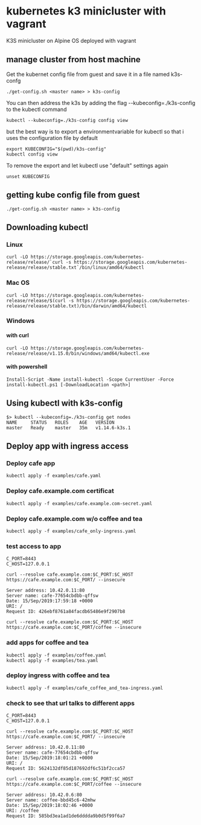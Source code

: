 # kubernetes k3 minicluster with vagrant

K3S minicluster on Alpine OS deployed with vagrant

## manage cluster from host machine

Get the kubernet config file from guest and save it in a file named k3s-confg

    ./get-config.sh <master name> > k3s-config

You can then address the k3s by adding the flag --kubeconfig=./k3s-config to the kubectl command

    kubectl --kubeconfig=./k3s-config config view

but the best way is to export a environmentvariable for kubectl so that i uses the configuration file by default

    export KUBECONFIG="$(pwd)/k3s-config"
    kubectl config view

To remove the export and let kubectl use "default" settings again

    unset KUBECONFIG

## getting kube config file from guest

    ./get-config.sh <master name> > k3s-config

## Downloading kubectl

### Linux

    curl -LO https://storage.googleapis.com/kubernetes-release/release/`curl -s https://storage.googleapis.com/kubernetes-release/release/stable.txt`/bin/linux/amd64/kubectl

### Mac OS

    curl -LO https://storage.googleapis.com/kubernetes-release/release/$(curl -s https://storage.googleapis.com/kubernetes-release/release/stable.txt)/bin/darwin/amd64/kubectl

### Windows

#### with curl

    curl -LO https://storage.googleapis.com/kubernetes-release/release/v1.15.0/bin/windows/amd64/kubectl.exe

#### with powershell

    Install-Script -Name install-kubectl -Scope CurrentUser -Force
    install-kubectl.ps1 [-DownloadLocation <path>]

## Using kubectl with k3s-config

    $> kubectl --kubeconfig=./k3s-config get nodes
    NAME     STATUS   ROLES    AGE   VERSION
    master   Ready    master   35m   v1.14.6-k3s.1

## Deploy app with ingress access

### Deploy cafe app

    kubectl apply -f examples/cafe.yaml 

### Deploy cafe.example.com certificat

    kubectl apply -f examples/cafe.example.com-secret.yaml

### Deploy cafe.example.com w/o coffee and tea

    kubectl apply -f examples/cafe_only-ingress.yaml

### test access to app

    C_PORT=8443
    C_HOST=127.0.0.1

    curl --resolve cafe.example.com:$C_PORT:$C_HOST https://cafe.example.com:$C_PORT/ --insecure

    Server address: 10.42.0.11:80
    Server name: cafe-77654cbdbb-qffsw
    Date: 15/Sep/2019:17:59:18 +0000
    URI: /
    Request ID: 426ebf8761a84facdb65486e9f2907b8
    
    curl --resolve cafe.example.com:$C_PORT:$C_HOST https://cafe.example.com:$C_PORT/coffee --insecure

### add apps for coffee and tea

    kubectl apply -f examples/coffee.yaml
    kubectl apply -f examples/tea.yaml

### deploy ingress with coffee and tea

    kubectl apply -f examples/cafe_coffee_and_tea-ingress.yaml

### check to see that url talks to different apps

    C_PORT=8443
    C_HOST=127.0.0.1

    curl --resolve cafe.example.com:$C_PORT:$C_HOST https://cafe.example.com:$C_PORT/ --insecure

    Server address: 10.42.0.11:80
    Server name: cafe-77654cbdbb-qffsw
    Date: 15/Sep/2019:18:01:21 +0000
    URI: /
    Request ID: 5624132df85d187692df6c51bf2cca57

    curl --resolve cafe.example.com:$C_PORT:$C_HOST https://cafe.example.com:$C_PORT/coffee --insecure

    Server address: 10.42.0.6:80
    Server name: coffee-bbd45c6-42mhw
    Date: 15/Sep/2019:18:02:46 +0000
    URI: /coffee
    Request ID: 585bd3ea1ad1de6dddda9b0d5f99f6a7
